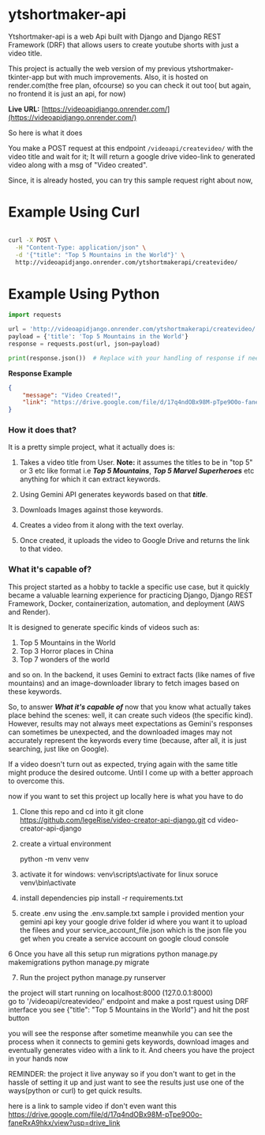 # ytshortmaker-api

Ytshortmaker-api is a web Api built with Django and Django REST Framework (DRF) that allows users to create youtube shorts with just a video title.

This project is actually the web version of my previous ytshortmaker-tkinter-app but with much improvements. Also, it is hosted on render.com(the free plan, ofcourse) so you can check it out too( but again, no frontend it is just an api, for now)

**Live URL:** [https://videoapidjango.onrender.com/](https://videoapidjango.onrender.com/)

So here is what it does

You make a POST request at this endpoint `/videoapi/createvideo/` with the video title and wait for it; It will return a google drive video-link to generated video along with a msg of "Video created".

Since, it is already hosted, you can try this sample request right about now,


# Example Using Curl

```sh

curl -X POST \
  -H "Content-Type: application/json" \
  -d '{"title": "Top 5 Mountains in the World"}' \
  http://videoapidjango.onrender.com/ytshortmakerapi/createvideo/
```

# Example Using Python
```python
import requests

url = 'http://videoapidjango.onrender.com/ytshortmakerapi/createvideo/'
payload = {'title': 'Top 5 Mountains in the World'}
response = requests.post(url, json=payload)

print(response.json())  # Replace with your handling of response if needed
```


**Response Example**

```json
{
    "message": "Video Created!",
    "link": "https://drive.google.com/file/d/17q4ndOBx98M-pTpe9O0o-faneRxA9hkx/view?usp=drivesdk"
}
```

### How it does that?

It is a pretty simple project, what it actually does is:

1. Takes a video title from User. **Note:** it assumes the titles to be in "top 5" or 3 etc like format i.e ***Top 5 Mountains***, ***Top 5 Marvel Superheroes*** etc anything for which it can extract keywords.
   
2. Using Gemini API generates keywords based on that ***title***.

3. Downloads Images against those keywords.

4. Creates a video from it along with the text overlay.

5. Once created, it uploads the video to Google Drive and returns the link to that video.



### What it's capable of?

This project started as a hobby to tackle a specific use case, but it quickly became a valuable learning experience for practicing Django, Django REST Framework, Docker, containerization, automation, and deployment (AWS and Render).

It is designed to generate specific kinds of videos such as:
1. Top 5 Mountains in the World
2. Top 3 Horror places in China
3. Top 7 wonders of the world

and so on. In the backend, it uses Gemini to extract facts (like names of five mountains) and an image-downloader library to fetch images based on these keywords.

So, to answer ***What it's capable of*** now that you know what actually takes place behind the scenes: well, it can create such videos (the specific kind). However, results may not always meet expectations as Gemini's responses can sometimes be unexpected, and the downloaded images may not accurately represent the keywords every time (because, after all, it is just searching, just like on Google).

If a video doesn't turn out as expected, trying again with the same title might produce the desired outcome. Until I come up with a better approach to overcome this.



now if you want to set this project up locally here is what you have to do 

1. Clone this repo and cd into it
   git clone https://github.com/legeRise/video-creator-api-django.git
   cd video-creator-api-django

2. create a virtual environment

   python -m venv venv

3. activate it
   for windows:
   venv\scripts\activate
    for linux
   soruce venv\bin\activate

4. install dependencies
   pip install -r requirements.txt

5. create .env using the .env.sample.txt sample i provided
   mention your gemini api key
   your google drive folder id where you want it to upload the filees
   and your service_account_file.json  which is the json file you get when you create a service account on google cloud console


6 Once you have all this setup run migrations
python manage.py makemigrations
python manage.py migrate

7. Run the project
   python manage.py runserver

the project will start running on localhost:8000 (127.0.0.1:8000)  
go to '/videoapi/createvideo/' endpoint and   make a post rquest using DRF interface you see 
{"title": "Top 5 Mountains in the World"}  and hit the post button

you will see the response after sometime meanwhile you can see the process when it connects to gemini gets keywords, download images and eventually generates video with a link to it.
And cheers you have the project in your hands now 

REMINDER: the project it live anyway so if you don't want to get in the hassle of setting it up and just want to see the results just use one of the ways(python or curl) to get quick results.

here is a link to sample video if don't even want this 
https://drive.google.com/file/d/17q4ndOBx98M-pTpe9O0o-faneRxA9hkx/view?usp=drive_link






